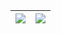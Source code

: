 




|[![](https://github-readme-stats.vercel.app/api?username=io42630&show_icons=true&theme=radical)]() | [![](https://github-readme-stats.vercel.app/api/top-langs/?username=io42630&theme=radical)]()|
|---|---|
